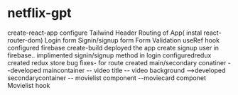 # netflix-gpt
create-react-app
configure Tailwind
Header
Routing of App( instal react-router-dom)
Login form
Signin/signup form
Form Validation
useRef hook
configured firebase
create-build
deployed the app
create signup user in firebase..
implimented signin/signup method in login
configuredredux
created redux store
bug fixes- for route
created main/secondary conatiner
 --developed maincontainer
  -- video title 
  -- video background
 -->developed secondarycontainer
   -- movielist component
      --moviecard componet
      Movielist hook
      
